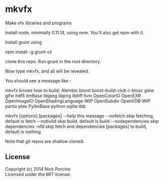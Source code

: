 # mkvfx

Make vfx libraries and programs

Install node, minimally 0.11.14, using nvm. You'll also get npm with it.

Install grunt using

 npm install -g grunt-cli

clone this repo. Run grunt in the root directory.

Now type mkvfx, and all will be revealed.

You should see a message like -


 mkvfx knows how to build:
 Alembic
 boost
 boost-build-club
 c-blosc
 glew
 glfw
 hdf5
 IlmBase
 libjpeg
 libpng
 libtiff
 llvm
 OpenColorIO
 OpenEXR
 OpenImageIO
 OpenShadingLanguage-WIP
 OpenSubdiv
 OpenVDB-WIP
 partio
 ptex
 PyIlmBase
 python
 sqlite
 tbb

 mkvfx [options] [packages]
 --help           this message
 --nofetch        skip fetching, default is fetch
 --nobuild        skip build, default is build
 --nodependencies skip dependencies
 -nfd             skip fetch and dependencies
 [packages]       to build, default is nothing


 Note that git repos are shallow cloned.







## License
Copyright (c) 2014 Nick Porcino  
Licensed under the MIT license.
